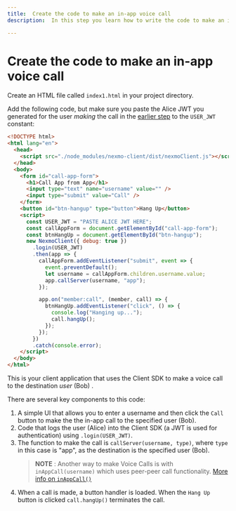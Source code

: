 ```yaml
---
title:  Create the code to make an in-app voice call
description:  In this step you learn how to write the code to make an in-app voice call to another app.

---
```


Create the code to make an in-app voice call
==============================================

Create an HTML file called `index1.html` in your project directory.

Add the following code, but make sure you paste the Alice JWT you generated for the user *making* the call in the [earlier step](/client-sdk/tutorials/app-to-app/client-sdk/generate-jwts) to the `USER_JWT` constant:

```html
<!DOCTYPE html>
<html lang="en">
  <head>
    <script src="./node_modules/nexmo-client/dist/nexmoClient.js"></script>
  </head>
  <body>
    <form id="call-app-form">
      <h1>Call App from App</h1>
      <input type="text" name="username" value="" />
      <input type="submit" value="Call" />
    </form>
    <button id="btn-hangup" type="button">Hang Up</button>
    <script>
      const USER_JWT = "PASTE ALICE JWT HERE";
      const callAppForm = document.getElementById("call-app-form");
      const btnHangUp = document.getElementById("btn-hangup");
      new NexmoClient({ debug: true })
        .login(USER_JWT)
        .then(app => {
          callAppForm.addEventListener("submit", event => {
            event.preventDefault();
            let username = callAppForm.children.username.value;
            app.callServer(username, "app");
          });

          app.on("member:call", (member, call) => {
            btnHangUp.addEventListener("click", () => {
              console.log("Hanging up...");
              call.hangUp();
            });
          });
        })
        .catch(console.error);
    </script>
  </body>
</html>
```

This is your client application that uses the Client SDK to make a voice call to the destination *user* (Bob) .

There are several key components to this code:

1. A simple UI that allows you to enter a username and then click the `Call` button to make the the in-app call to the specified user (Bob).
2. Code that logs the user (Alice) into the Client SDK (a JWT is used for authentication) using `.login(USER_JWT)`.
3. The function to make the call is `callServer(username, type)`, where `type` in this case is "app", as the destination is the specified user (Bob).  
   > 
   > **NOTE** : Another way to make Voice Calls is with `inAppCall(username)` which uses peer-peer call functionality. [More info on `inAppCall()`](/sdk/stitch/javascript/Application.html#inAppCall__anchor)
4. When a call is made, a button handler is loaded. When the `Hang Up` button is clicked `call.hangUp()` terminates the call.

